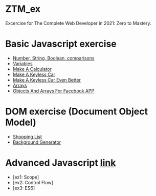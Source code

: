 # ZTM_ex

Excercise for The Complete Web Developer in 2021: Zero to Mastery.
# Basic Javascript exercise
* [Number, String, Boolean, comparisons](https://github.com/Taunk714/ZTM_ex/tree/main/js/ex1)
* [Variables](https://github.com/Taunk714/ZTM_ex/tree/main/js/ex2)
* [Make A Calculator](https://github.com/Taunk714/ZTM_ex/tree/main/js/ex3)
* [Make A Keyless Car](https://github.com/Taunk714/ZTM_ex/tree/main/js/ex4)
* [Make A Keyless Car Even Better](https://github.com/Taunk714/ZTM_ex/tree/main/js/ex5)
* [Arrays](https://github.com/Taunk714/ZTM_ex/tree/main/js/ex6)
* [Objects And Arrays For Facebook APP](https://github.com/Taunk714/ZTM_ex/tree/main/js/ex7)

# DOM exercise (Document Object Model)
* [Shopping List](https://github.com/Taunk714/ZTM_ex/tree/main/DOM/ShoppingList)
* [Background Generator](https://github.com/Taunk714/ZTM_ex/tree/main/DOM/BackgroundGenerator)

# Advanced Javascript [link](https://github.com/Taunk714/ZTM_ex/tree/main/ad_js)
* [ex1: Scope]
* [ex2: Control Flow]
* [ex3: ES6]
